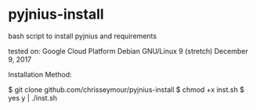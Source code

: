 # pyjnius-install
bash script to install pyjnius and requirements

tested on:
Google Cloud Platform
Debian GNU/Linux 9 (stretch)
December 9, 2017

Installation Method:

$ git clone github.com/chrisseymour/pyjnius-install
$ chmod +x inst.sh
$ yes y | ./inst.sh

